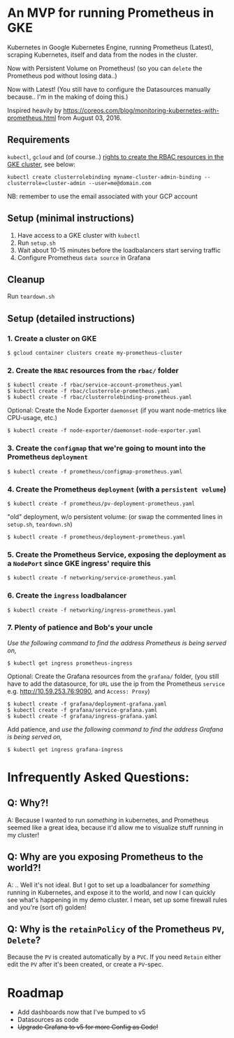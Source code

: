 # An MVP for running Prometheus in GKE

Kubernetes in Google Kubernetes Engine, running Prometheus (Latest), scraping Kubernetes, itself and data from the nodes in the cluster.

Now with Persistent Volume on Prometheus! (so you can `delete` the Prometheus pod without losing data..)

Now with Latest! (You still have to configure the Datasources manually because.. I'm in the making of doing this.)

Inspired heavily by https://coreos.com/blog/monitoring-kubernetes-with-prometheus.html from August 03, 2016.

## Requirements

`kubectl`, `gcloud` and (of course..) [rights to create the RBAC resources in the GKE cluster](https://coreos.com/operators/prometheus/docs/latest/troubleshooting.html), see below:

```
kubectl create clusterrolebinding myname-cluster-admin-binding --clusterrole=cluster-admin --user=me@domain.com
```

NB: remember to use the email associated with your GCP account

## Setup (minimal instructions)

1. Have access to a GKE cluster with `kubectl`
1. Run `setup.sh`
1. Wait about 10-15 minutes before the loadbalancers start serving traffic
1. Configure Prometheus `data source` in Grafana



## Cleanup

Run `teardown.sh`

## Setup (detailed instructions)

### 1. Create a cluster on GKE
```
$ gcloud container clusters create my-prometheus-cluster
```

### 2. Create the `RBAC` resources from the `rbac/` folder
```
$ kubectl create -f rbac/service-account-prometheus.yaml
$ kubectl create -f rbac/clusterrole-prometheus.yaml
$ kubectl create -f rbac/clusterrolebinding-prometheus.yaml
```

Optional: Create the Node Exporter `daemonset` (if you want node-metrics like CPU-usage, etc.)
```
$ kubectl create -f node-exporter/daemonset-node-exporter.yaml
```

### 3. Create the `configmap` that we're going to mount into the Prometheus `deployment`
```
$ kubectl create -f prometheus/configmap-prometheus.yaml
```

### 4. Create the Prometheus `deployment` (with a `persistent volume`)
```
$ kubectl create -f prometheus/pv-deployment-prometheus.yaml
```

"old" deployment, w/o persistent volume: (or swap the commented lines in `setup.sh`, `teardown.sh`)
```
$ kubectl create -f prometheus/deployment-prometheus.yaml
```

### 5. Create the Prometheus Service, exposing the deployment as a `NodePort` since GKE ingress' require this
```
$ kubectl create -f networking/service-prometheus.yaml
```

### 6. Create the `ingress` loadbalancer
```
$ kubectl create -f networking/ingress-prometheus.yaml
```

### 7. Plenty of patience and Bob's your uncle

_Use the following command to find the address Prometheus is being served on,_
```
$ kubectl get ingress prometheus-ingress
```

Optional: Create the Grafana resources from the `grafana/` folder, (you still have to add the datasource, for `URL` use the ip from the Prometheus `service` e.g. http://10.59.253.76:9090, and `Access: Proxy`)
```
$ kubectl create -f grafana/deployment-grafana.yaml
$ kubectl create -f grafana/service-grafana.yaml
$ kubectl create -f grafana/ingress-grafana.yaml
```

Add patience, and _use the following command to find the address Grafana is being served on,_
```
$ kubectl get ingress grafana-ingress
```

# Infrequently Asked Questions:

## Q: Why?!
A: Because I wanted to run _something_ in kubernetes, and Prometheus seemed like a great idea, because it'd allow me to visualize stuff running in my cluster!

## Q: Why are you exposing Prometheus to the world?!
A: .. Well it's not ideal. But I got to set up a loadbalancer for _something_ running in Kubernetes, and expose it to the world, and now I can quickly see what's happening in my demo cluster. I mean, set up some firewall rules and you're (sort of) golden!

## Q: Why is the `retainPolicy` of the Prometheus `PV`, `Delete`?
Because the `PV` is created automatically by a `PVC`.
If you need `Retain` either edit the `PV` after it's been created, or create a `PV`-spec.

# Roadmap

- Add dashboards now that I've bumped to v5
- Datasources as code
- ~~Upgrade Grafana to v5 for more Config as Code!~~
